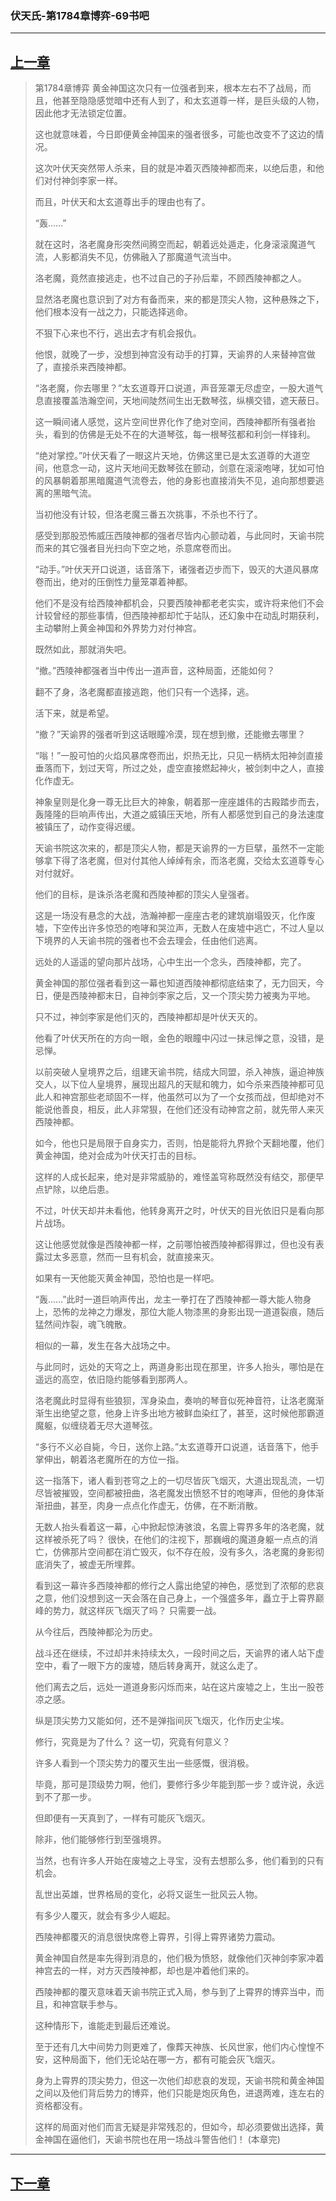 ### 伏天氏-第1784章博弈-69书吧

--------
[上一章](./ed49f3433cabf134deffc993333f49f3.md)
--------


>
>
>
>第1784章博弈
>黄金神国这次只有一位强者到来，根本左右不了战局，而且，他甚至隐隐感觉暗中还有人到了，和太玄道尊一样，是巨头级的人物，因此他才无法锁定位置。
>
>这也就意味着，今日即便黄金神国来的强者很多，可能也改变不了这边的情况。
>
>这次叶伏天突然带人杀来，目的就是冲着灭西陵神都而来，以绝后患，和他们对付神剑李家一样。
>
>而且，叶伏天和太玄道尊出手的理由也有了。
>
>“轰……”
>
>就在这时，洛老魔身形突然间腾空而起，朝着远处遁走，化身滚滚魔道气流，人影都消失不见，仿佛融入了那魔道气流当中。
>
>洛老魔，竟然直接逃走，也不过自己的子孙后辈，不顾西陵神都之人。
>
>显然洛老魔也意识到了对方有备而来，来的都是顶尖人物，这种悬殊之下，他们根本没有一战之力，只能选择逃命。
>
>不狠下心来也不行，逃出去才有机会报仇。
>
>他恨，就晚了一步，没想到神宫没有动手的打算，天谕界的人来替神宫做了，直接杀来西陵神都。
>
>“洛老魔，你去哪里？”太玄道尊开口说道，声音笼罩无尽虚空，一股大道气息直接覆盖浩瀚空间，天地间陡然间生出无数琴弦，纵横交错，遮天蔽日。
>
>这一瞬间诸人感觉，这片空间世界化作了绝对空间，西陵神都所有强者抬头，看到的仿佛是无处不在的大道琴弦，每一根琴弦都和利剑一样锋利。
>
>“绝对掌控。”叶伏天看了一眼这片天地，仿佛这里已是太玄道尊的大道空间，他意念一动，这片天地间无数琴弦在颤动，剑意在滚滚咆哮，犹如可怕的风暴朝着那黑暗魔道气流卷去，他的身影也直接消失不见，追向那想要逃离的黑暗气流。
>
>当初他没有计较，但洛老魔三番五次挑事，不杀也不行了。
>
>感受到那股恐怖威压西陵神都的强者尽皆内心颤动着，与此同时，天谕书院而来的其它强者目光扫向下空之地，杀意席卷而出。
>
>“动手。”叶伏天开口说道，话音落下，诸强者迈步而下，毁灭的大道风暴席卷而出，绝对的压倒性力量笼罩着神都。
>
>他们不是没有给西陵神都机会，只要西陵神都老老实实，或许将来他们不会计较曾经的那些事情，但西陵神都却忙于站队，还幻象中在动乱时期获利，主动攀附上黄金神国和外界势力对付神宫。
>
>既然如此，那就消失吧。
>
>“撤。”西陵神都强者当中传出一道声音，这种局面，还能如何？
>
>翻不了身，洛老魔都直接逃跑，他们只有一个选择，逃。
>
>活下来，就是希望。
>
>“撤？”天谕界的强者听到这话眼瞳冷漠，现在想到撤，还能撤去哪里？
>
>“嗡！”一股可怕的火焰风暴席卷而出，炽热无比，只见一柄柄太阳神剑直接垂落而下，划过天穹，所过之处，虚空直接燃起神火，被剑刺中之人，直接化作虚无。
>
>神象皇则是化身一尊无比巨大的神象，朝着那一座座雄伟的古殿踏步而去，轰隆隆的巨响声传出，大道之威镇压天地，所有人都感觉到自己的身法速度被镇压了，动作变得迟缓。
>
>天谕书院这次来的，都是顶尖人物，都是天谕界的一方巨擘，虽然不一定能够拿下得了洛老魔，但对付其他人绰绰有余，而洛老魔，交给太玄道尊专心对付就好。
>
>他们的目标，是诛杀洛老魔和西陵神都的顶尖人皇强者。
>
>这是一场没有悬念的大战，浩瀚神都一座座古老的建筑崩塌毁灭，化作废墟，下空传出许多惊恐的咆哮和哭泣声，无数人在废墟中逃亡，不过人皇以下境界的人天谕书院的强者也不会去理会，任由他们逃离。
>
>远处的人遥遥的望向那片战场，心中生出一个念头，西陵神都，完了。
>
>黄金神国的那位强者看到这一幕也知道西陵神都彻底结束了，无力回天，今日，便是西陵神都末日，自神剑李家之后，又一个顶尖势力被夷为平地。
>
>只不过，神剑李家是他们灭的，西陵神都却是叶伏天灭的。
>
>他看了叶伏天所在的方向一眼，金色的眼瞳中闪过一抹忌惮之意，没错，是忌惮。
>
>以前突破人皇境界之后，组建天谕书院，结成大同盟，杀入神族，逼迫神族交人，以下位人皇境界，展现出超凡的天赋和魄力，如今杀来西陵神都可见此人和神宫那些老顽固不一样，他虽然可以为了一个女孩而战，但却绝对不能说他善良，相反，此人非常狠，在他们还没有动神宫之前，就先带人来灭西陵神都。
>
>如今，他也只是局限于自身实力，否则，怕是能将九界掀个天翻地覆，他们黄金神国，绝对会成为叶伏天打击的目标。
>
>这样的人成长起来，绝对是非常威胁的，难怪盖穹称既然没有结交，那便早点铲除，以绝后患。
>
>不过，叶伏天却并未看他，他转身离开之时，叶伏天的目光依旧只是看向那片战场。
>
>这让他感觉就像是西陵神都一样，之前哪怕被西陵神都得罪过，但也没有表露过太多恶意，然而一旦有机会，就直接来灭。
>
>如果有一天他能灭黄金神国，恐怕也是一样吧。
>
>“轰……”此时一道巨响声传出，龙主一拳打在了西陵神都一尊大能人物身上，恐怖的龙神之力爆发，那位大能人物漆黑的身影出现一道道裂痕，随后猛然间炸裂，魂飞魄散。
>
>相似的一幕，发生在各大战场之中。
>
>与此同时，远处的天穹之上，两道身影出现在那里，许多人抬头，哪怕是在遥远的高空，依旧隐约能够看到那两人。
>
>洛老魔此时显得有些狼狈，浑身染血，奏响的琴音似死神音符，让洛老魔渐渐生出绝望之意，他身上许多出地方被鲜血染红了，甚至，这时候他那霸道魔躯，似缠绕着无尽大道琴弦。
>
>“多行不义必自毙，今日，送你上路。”太玄道尊开口说道，话音落下，他手掌伸出，朝着洛老魔所在的方位一指。
>
>这一指落下，诸人看到苍穹之上的一切尽皆灰飞烟灭，大道出现乱流，一切尽皆被摧毁，空间都被扭曲，洛老魔发出愤怒不甘的咆哮声，但他的身体渐渐扭曲，甚至，肉身一点点化作虚无，仿佛，在不断消散。
>
>无数人抬头看着这一幕，心中掀起惊涛骇浪，名震上霄界多年的洛老魔，就这样被杀死了吗？
>很快，在他们的注视下，那巍峨的魔道身躯一点点的消亡，仿佛那片空间都在消亡毁灭，似不存在般，没有多久，洛老魔的身影彻底消失了，被虚无所埋葬。
>
>看到这一幕许多西陵神都的修行之人露出绝望的神色，感觉到了浓郁的悲哀之意，他们没想到这一天会落在自己身上，一个强盛多年，矗立于上霄界巅峰的势力，就这样灰飞烟灭了吗？
>只需要一战。
>
>从今往后，西陵神都沦为历史。
>
>战斗还在继续，不过却并未持续太久，一段时间之后，天谕界的诸人站下虚空中，看了一眼下方的废墟，随后转身离开，就这么走了。
>
>他们离去之后，远处一道道身影闪烁而来，站在这片废墟之上，生出一股苍凉之感。
>
>纵是顶尖势力又能如何，还不是弹指间灰飞烟灭，化作历史尘埃。
>
>修行，究竟是为了什么？
>这一切，究竟有何意义？
>
>许多人看到一个顶尖势力的覆灭生出一些感慨，很消极。
>
>毕竟，那可是顶级势力啊，他们，要修行多少年能到那一步？或许说，永远到不了那一步。
>
>但即便有一天真到了，一样有可能灰飞烟灭。
>
>除非，他们能够修行到至强境界。
>
>当然，也有许多人开始在废墟之上寻宝，没有去想那么多，他们看到的只有机会。
>
>乱世出英雄，世界格局的变化，必将又诞生一批风云人物。
>
>有多少人覆灭，就会有多少人崛起。
>
>西陵神都覆灭的消息很快席卷上霄界，引得上霄界诸势力震动。
>
>黄金神国自然是率先得到消息的，他们极为愤怒，就像他们灭神剑李家冲着神宫去的一样，对方灭西陵神都，却也是冲着他们来的。
>
>西陵神都的覆灭意味着天谕书院正式入局，参与到了上霄界的博弈当中，而且，和神宫联手参与。
>
>这种情形下，谁能走到最后还难说。
>
>至于还有几大中间势力则更难了，像葬天神族、长风世家，他们内心惶惶不安，这种局面下，他们无论站在哪一方，都有可能会灰飞烟灭。
>
>身为上霄界的顶尖势力，但这一次他们却悲哀的发现，天谕书院和黄金神国之间以及他们背后势力的博弈，他们只能是炮灰角色，进退两难，连左右的资格都没有。
>
>这样的局面对他们而言无疑是非常残忍的，但如今，却必须要做出选择，黄金神国在逼他们，天谕书院也在用一场战斗警告他们！
>(本章完)
>
>

--------
[下一章](./a4c03231371303065123675b2fbc5e5d.md)
--------
